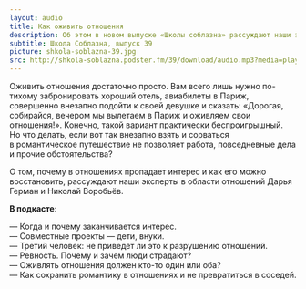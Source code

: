 ```yaml
---
layout: audio
title: Как оживить отношения
description: Об этом в новом выпуске «Школы соблазна» рассуждают наши эксперты в области отношений Дарья Герман и Николай Воробьёв.
subtitle: Школа Соблазна, выпуск 39
picture: shkola-soblazna-39.jpg
src: http://shkola-soblazna.podster.fm/39/download/audio.mp3?media=player
---
```


Оживить отношения достаточно просто. Вам всего лишь нужно по-тихому забронировать хороший отель, авиабилеты в Париж, совершенно внезапно подойти к своей девушке и сказать: «Дорогая, собирайся, вечером мы вылетаем в Париж и оживляем свои отношения!». Конечно, такой вариант практически беспроигрышный. Но что делать, если вот так внезапно взять и сорваться в романтическое путешествие не позволяет работа, повседневные дела и прочие обстоятельства? 

О том, почему в отношениях пропадает интерес и как его можно восстановить, рассуждают наши эксперты в области отношений Дарья Герман и Николай Воробьёв.

**В подкасте:**

— Когда и почему заканчивается интерес.  
— Совместные проекты — дети, внуки.  
— Третий человек: не приведёт ли это к разрушению отношений.  
— Ревность. Почему и зачем люди страдают?  
— Оживлять отношения должен кто-то один или оба?  
— Как сохранить романтику в отношениях и не превратиться в соседей.   
